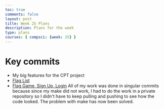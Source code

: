 ```yaml
---
toc: true
comments: false
layout: post
title: Week 25 Plans
description: Plans for the week
type: plans
courses: { compsci: {week: 25} }
---
```

# Key commits
- My big features for the CPT project
- [Flag List](https://github.com/rayanesouuuu1234/tri2/commit/34326757bb29bccc8ee969fa9cd685872c70579a)
- [Flag Game, Sign Up, Login](https://github.com/rayanesouuuu1234/tri2/commit/a31641ec8d9d0631193d9d5bd4214e44921693b8)
All of my work was done in singular commits because since my make did not work, I had to do the work in a private repository so I didn't have to keep pulling and pushing to see how the code looked. The problem with make has now been solved.
